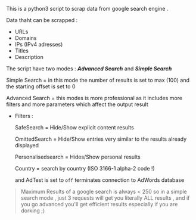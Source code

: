 
This is a python3 script to scrap data from google search engine .

Data thaht can be scrapped : 
  - URLs 
  - Domains
  - IPs (IPv4 adresses)
  - Titles 
  - Description
  
The script have two modes : _**Advanced Search**_  and _**Simple Search**_

Simple Search = in this mode the number of results is set to max (100) and the starting offset is set to 0 

Advanced Search = this modes is more professional as it includes more filters and more parameters which affect the output result 

- Filters :
    
    SafeSearch = Hide/Show explicit content results
    
    OmittedSearch = Hide/Show entries very similar to the results already displayed
    
    Personalisedsearch = Hides/Show personal results
    
    Country = search by country (ISO 3166-1 alpha-2 code !)
   
   and AdTest is set to `off` terminates connection to AdWords database
   
   
> Maximum Results of a google search is always < 250 so in a simple search mode , just 3 requests will get you literally ALL results , and if you go advanced you'll get efficient results especially if you are dorking ;)
